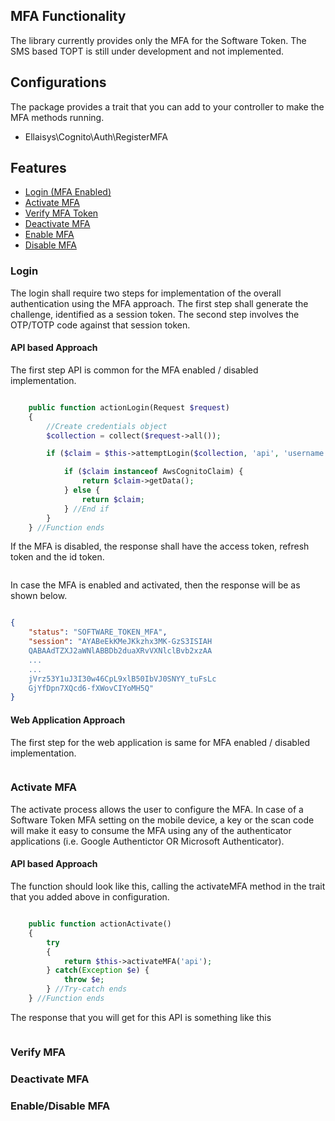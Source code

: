 ## **MFA Functionality**
The library currently provides only the MFA for the Software Token. The SMS based TOPT is still under development and not implemented.

## **Configurations**
The package provides a trait that you can add to your controller to make the MFA methods running.

- Ellaisys\Cognito\Auth\RegisterMFA

## **Features**
- [Login (MFA Enabled)](#login)
- [Activate MFA](#activate-mfa)
- [Verify MFA Token](#verify-mfa)
- [Deactivate MFA](#deactivate-mfa)
- [Enable MFA](#enabledisable-mfa)
- [Disable MFA](#enabledisable-mfa)

### **Login**
The login shall require two steps for implementation of the overall authentication using the MFA approach. The first step shall generate the challenge, identified as a session token. The second step involves the OTP/TOTP code against that session token.

#### API based Approach
The first step API is common for the MFA enabled / disabled implementation.

```php

    public function actionLogin(Request $request)
    {
        //Create credentials object
        $collection = collect($request->all());

        if ($claim = $this->attemptLogin($collection, 'api', 'username', 'password', true)) {

            if ($claim instanceof AwsCognitoClaim) {
                return $claim->getData();
            } else {
                return $claim;
            } //End if
        }
    } //Function ends

```
If the MFA is disabled, the response shall have the access token, refresh token and the id token.
```json

```

In case the MFA is enabled and activated, then the response will be as shown below.
```json

{
    "status": "SOFTWARE_TOKEN_MFA",
    "session": "AYABeEkKMeJKkzhx3MK-GzS3ISIAH
    QABAAdTZXJ2aWNlABBDb2duaXRvVXNlclBvb2xzAA
    ...
    ...
    jVrz53Y1uJ3I30w46CpL9xlB50IbVJ0SNYY_tuFsLc
    GjYfDpn7XQcd6-fXWovCIYoMH5Q"
}

```

#### Web Application Approach
The first step for the web application is same for MFA enabled / disabled implementation.

```php

```

### **Activate MFA**
The activate process allows the user to configure the MFA. In case of a Software Token MFA setting on the mobile device, a key or the scan code will make it easy to consume the MFA using any of the authenticator applications (i.e. Google Authentictor OR Microsoft Authenticator).

#### API based Approach
The function should look like this, calling the activateMFA method in the trait that you added above in configuration.

```php

    public function actionActivate()
    {
		try
		{
            return $this->activateMFA('api');
        } catch(Exception $e) {
			throw $e;
        } //Try-catch ends
    } //Function ends

```
The response that you will get for this API is something like this

```json


```

### **Verify MFA**

### **Deactivate MFA**

### **Enable/Disable MFA**